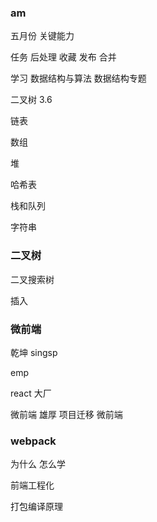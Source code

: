 ### am

五月份 关键能力 

任务 后处理 收藏 发布 合并

学习 数据结构与算法 数据结构专题

二叉树  3.6 
 
链表

数组

堆

哈希表

栈和队列

字符串

### 二叉树

二叉搜索树

插入

### 微前端 

乾坤 singsp

emp

react 大厂

微前端 雄厚 项目迁移 微前端

### webpack

为什么 怎么学

前端工程化 

打包编译原理



 
    